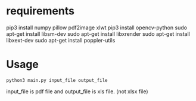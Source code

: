 # requirements

pip3 install numpy pillow pdf2image xlwt
pip3 install opencv-python
sudo apt-get install libsm-dev
sudo apt-get install libxrender
sudo apt-get install libxext-dev
sudo apt-get install poppler-utils

# Usage

```
python3 main.py input_file output_file
````
input_file is pdf file and output_file is xls file. (not xlsx file)
